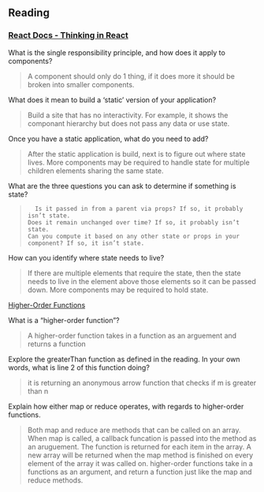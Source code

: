 
## Reading  
### [React Docs - Thinking in React](https://reactjs.org/docs/thinking-in-react.html)  


What is the single responsibility principle, and how does it apply to components?  
>A component should only do 1 thing, if it does more it should be broken into smaller components. 


What does it mean to build a ‘static’ version of your application?  
>Build a site that has no interactivity. For example, it shows the componant hierarchy but does not pass any data or use state. 


Once you have a static application, what do you need to add?  
>After the static application is build, next is to figure out where state lives. More components may be required to handle state for multiple children elements sharing the same state. 



What are the three questions you can ask to determine if something is state?  
> ```  Is it passed in from a parent via props? If so, it probably isn’t state.```  
> ```Does it remain unchanged over time? If so, it probably isn’t state.```  
> ```Can you compute it based on any other state or props in your component? If so, it isn’t state.```  





How can you identify where state needs to live?  
>If there are multiple elements that require the state, then the state needs to live in the element above those elements so it can be passed down. More components may be required to hold state. 


[Higher-Order Functions](https://eloquentjavascript.net/05_higher_order.html#h_xxCc98lOBK)

What is a “higher-order function”?  
>A higher-order function takes in a function as an arguement and returns a function


Explore the greaterThan function as defined in the reading. In your own words, what is line 2 of this function doing?  
> it is returning an anonymous arrow function that checks if m is greater than n


Explain how either map or reduce operates, with regards to higher-order functions.  
> Both map and reduce are methods that can be called on an array. When map is called, a callback funcation is passed into the method as an aruguement. 
> The function is returned for each item in the array. A new array will be returned when the map method is finished on every element of the array it was called on.
> higher-order functions take in a functions as an argument, and return a function just like the map and reduce methods. 

